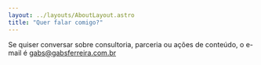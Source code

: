 ```yaml
---
layout: ../layouts/AboutLayout.astro
title: "Quer falar comigo?"
---
```


Se quiser conversar sobre consultoria, parceria ou ações de conteúdo, o e-mail é gabs@gabsferreira.com.br
